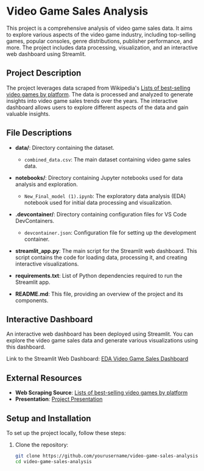 # Video Game Sales Analysis

This project is a comprehensive analysis of video game sales data. It aims to explore various aspects of the video game industry, including top-selling games, popular consoles, genre distributions, publisher performance, and more. The project includes data processing, visualization, and an interactive web dashboard using Streamlit.

## Project Description

The project leverages data scraped from Wikipedia's [Lists of best-selling video games by platform](https://en.wikipedia.org/wiki/Lists_of_best-selling_video_games_by_platform). The data is processed and analyzed to generate insights into video game sales trends over the years. The interactive dashboard allows users to explore different aspects of the data and gain valuable insights.

## File Descriptions

- **data/**: Directory containing the dataset.
  - `combined_data.csv`: The main dataset containing video game sales data.

- **notebooks/**: Directory containing Jupyter notebooks used for data analysis and exploration.
  - `New_Final_model (1).ipynb`: The exploratory data analysis (EDA) notebook used for initial data processing and visualization.

- **.devcontainer/**: Directory containing configuration files for VS Code DevContainers.
  - `devcontainer.json`: Configuration file for setting up the development container.

- **streamlit_app.py**: The main script for the Streamlit web dashboard. This script contains the code for loading data, processing it, and creating interactive visualizations.

- **requirements.txt**: List of Python dependencies required to run the Streamlit app.

- **README.md**: This file, providing an overview of the project and its components.

## Interactive Dashboard

An interactive web dashboard has been deployed using Streamlit. You can explore the video game sales data and generate various visualizations using this dashboard. 

Link to the Streamlit Web Dashboard: [EDA Video Game Sales Dashboard](https://eda-video-game-sales-e62yhneguus.streamlit.app/)

## External Resources

- **Web Scraping Source**: [Lists of best-selling video games by platform](https://en.wikipedia.org/wiki/Lists_of_best-selling_video_games_by_platform)
- **Presentation**: [Project Presentation](https://docs.google.com/presentation/d/1GjavJkq9Dl7sl05pipuXQW2MYMZuCOhPyc7Ei-frwSI/edit?usp=sharing)

## Setup and Installation

To set up the project locally, follow these steps:

1. Clone the repository:
   ```bash
   git clone https://github.com/yourusername/video-game-sales-analysis.git
   cd video-game-sales-analysis
